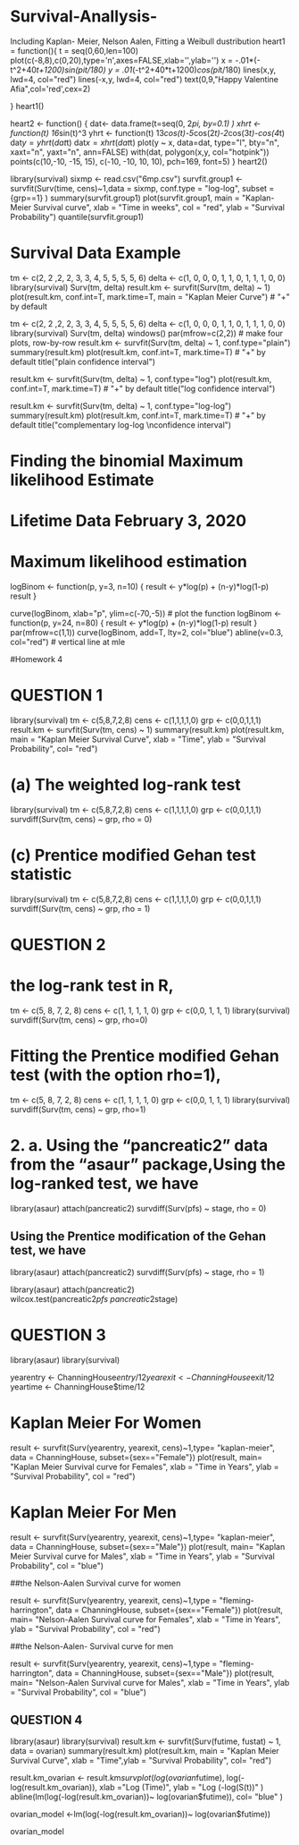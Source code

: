 # Survival-Anallysis-
Including Kaplan- Meier, Nelson Aalen, Fitting a Weibull dustribution 
heart1 = function(){
  t = seq(0,60,len=100)
  plot(c(-8,8),c(0,20),type='n',axes=FALSE,xlab='',ylab='')
  x = -.01*(-t^2+40*t+1200)*sin(pi*t/180)
  y = .01*(-t^2+40*t+1200)*cos(pi*t/180)
  lines(x,y, lwd=4, col="red")
  lines(-x,y, lwd=4, col="red")
  text(0,9,"Happy Valentine Afia",col='red',cex=2)
  
}
heart1()

heart2 <- function() {
  dat<- data.frame(t=seq(0, 2*pi, by=0.1) )
  xhrt <- function(t) 16*sin(t)^3
  yhrt <- function(t) 13*cos(t)-5*cos(2*t)-2*cos(3*t)-cos(4*t)
  dat$y=yhrt(dat$t)
  dat$x=xhrt(dat$t)
  plot(y ~ x, data=dat, type="l", bty="n", xaxt="n", yaxt="n",
       ann=FALSE)
  with(dat, polygon(x,y, col="hotpink"))
  points(c(10,-10, -15, 15), c(-10, -10, 10, 10), pch=169, font=5)
}
heart2()


library(survival)
sixmp <- read.csv("6mp.csv")
survfit.group1 <- survfit(Surv(time, cens)~1,data = sixmp, conf.type = "log-log", subset = {grp==1} )
summary(survfit.group1)
plot(survfit.group1, main = "Kaplan- Meier Survival curve", xlab = "Time in weeks", col = "red", ylab = "Survival Probability")
quantile(survfit.group1)

# Survival Data Example 
tm <- c(2, 2 ,2, 2, 3, 3, 4, 5, 5, 5, 5, 6)
delta <- c(1, 0, 0, 0, 1, 1, 0, 1, 1, 1, 0, 0)
library(survival)
Surv(tm, delta)
result.km <- survfit(Surv(tm, delta) ~ 1)
plot(result.km, conf.int=T, mark.time=T, main = "Kaplan Meier Curve") # "+" by default


tm <- c(2, 2 ,2, 2, 3, 3, 4, 5, 5, 5, 5, 6)
delta <- c(1, 0, 0, 0, 1, 1, 0, 1, 1, 1, 0, 0)
library(survival)
Surv(tm, delta)
windows()
par(mfrow=c(2,2)) # make four plots, row-by-row
result.km <- survfit(Surv(tm, delta) ~ 1, conf.type="plain")
summary(result.km)
plot(result.km, conf.int=T, mark.time=T) # "+" by default
title("plain confidence interval")

result.km <- survfit(Surv(tm, delta) ~ 1, conf.type="log")
plot(result.km, conf.int=T, mark.time=T) # "+" by default
title("log confidence interval")

result.km <- survfit(Surv(tm, delta) ~ 1, conf.type="log-log")
summary(result.km)
plot(result.km, conf.int=T, mark.time=T) # "+" by default
title("complementary log-log \nconfidence interval")


# Finding the binomial Maximum likelihood Estimate 
# Lifetime Data February 3, 2020
# Maximum likelihood estimation


logBinom <- function(p, y=3, n=10) {
  result <- y*log(p) + (n-y)*log(1-p)
  result
}

curve(logBinom, xlab="p", ylim=c(-70,-5)) # plot the function
logBinom <- function(p, y=24, n=80) {
  result <- y*log(p) + (n-y)*log(1-p)
  result
}
par(mfrow=c(1,1))
curve(logBinom, add=T, lty=2, col="blue")
abline(v=0.3, col="red") # vertical line at mle


#Homework 4 
# QUESTION 1
library(survival)
tm <- c(5,8,7,2,8)
cens <- c(1,1,1,1,0)
grp <- c(0,0,1,1,1)
result.km <- survfit(Surv(tm, cens) ~ 1)
summary(result.km)
plot(result.km, main = "Kaplan Meier Survival Curve", xlab = "Time", 
     ylab = "Survival Probability", col= "red")

# (a) 	The weighted log-rank test 
library(survival)
tm <- c(5,8,7,2,8)
cens <- c(1,1,1,1,0)
grp <- c(0,0,1,1,1)
survdiff(Surv(tm, cens) ~ grp, rho = 0)

# (c)	Prentice modified Gehan test statistic
library(survival)
tm <- c(5,8,7,2,8)
cens <- c(1,1,1,1,0)
grp <- c(0,0,1,1,1)
survdiff(Surv(tm, cens) ~ grp, rho = 1)

# QUESTION 2
# the log-rank test in R, 
tm <- c(5, 8, 7, 2, 8)
cens <- c(1, 1, 1, 1, 0)
grp <- c(0,0, 1, 1, 1)
library(survival)
survdiff(Surv(tm, cens) ~ grp, rho=0)

# Fitting the Prentice modified Gehan test (with the option rho=1),
tm <- c(5, 8, 7, 2, 8)
cens <- c(1, 1, 1, 1, 0)
grp <- c(0,0, 1, 1, 1)
library(survival)
survdiff(Surv(tm, cens) ~ grp, rho=1)

# 2. a. Using the “pancreatic2” data from the “asaur” package,Using the log-ranked test, we have 

library(asaur)
attach(pancreatic2)
survdiff(Surv(pfs) ~ stage, rho = 0)

## Using the Prentice modification of the Gehan test, we have 

library(asaur)
attach(pancreatic2)
survdiff(Surv(pfs) ~ stage, rho = 1)

library(asaur)
attach(pancreatic2)
wilcox.test(pancreatic2$pfs ~ pancreatic2$stage)

# QUESTION 3 
library(asaur)
library(survival)

yearentry <- ChanningHouse$entry/12
yearexit <- ChanningHouse$exit/12
yeartime <- ChanningHouse$time/12


# Kaplan Meier For Women 
result <- survfit(Surv(yearentry, yearexit, cens)~1,type= "kaplan-meier",  data = ChanningHouse,
                  subset={sex=="Female"})
plot(result, main= "Kaplan Meier Survival curve for Females", xlab = "Time in Years",
     ylab = "Survival Probability", col = "red")


# Kaplan Meier For Men 

result <- survfit(Surv(yearentry, yearexit, cens)~1,type= "kaplan-meier",  data = ChanningHouse,
                  subset={sex=="Male"})
plot(result, main= "Kaplan Meier Survival curve for Males", xlab = "Time in Years",
     ylab = "Survival Probability", col = "blue")


##the Nelson-Aalen Survival curve for women

result <- survfit(Surv(yearentry, yearexit, cens)~1,type = "fleming-harrington",  data = ChanningHouse,
                  subset={sex=="Female"})
plot(result, main= "Nelson-Aalen Survival curve for Females", xlab = "Time in Years",
     ylab = "Survival Probability", col = "red")

##the Nelson-Aalen- Survival curve for men 

result <- survfit(Surv(yearentry, yearexit, cens)~1,type = "fleming-harrington",  data = ChanningHouse,
                  subset={sex=="Male"})
plot(result, main= "Nelson-Aalen Survival curve for Males", xlab = "Time in Years",
     ylab = "Survival Probability", col = "blue")





## QUESTION 4 
library(asaur)
library(survival)
result.km <- survfit(Surv(futime, fustat) ~ 1, data = ovarian)
summary(result.km)
plot(result.km, main = "Kaplan Meier Survival Curve", xlab = "Time",ylab = "Survival Probability", col= "red")


result.km_ovarian <- result.km$surv
plot(log(ovarian$futime), log(-log(result.km_ovarian)), xlab ="Log (Time)", ylab = "Log (-log(S(t))" )
abline(lm(log(-log(result.km_ovarian))~ log(ovarian$futime)), col= "blue" )

ovarian_model <-lm(log(-log(result.km_ovarian))~ log(ovarian$futime)) 

ovarian_model
